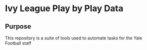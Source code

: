 # Ivy League Play by Play Data

## Purpose

This repository is a suite of tools used to automate tasks for the Yale Football staff
